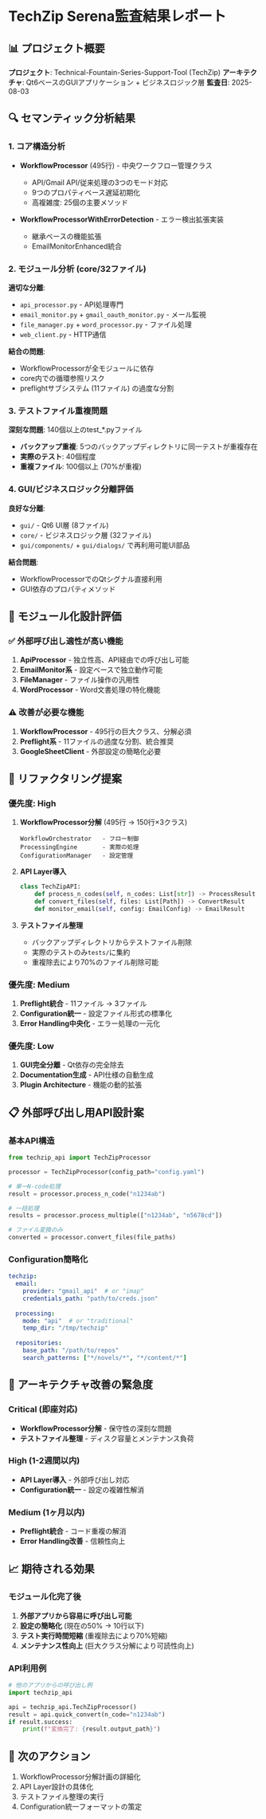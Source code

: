 # TechZip Serena監査結果レポート

## 📊 プロジェクト概要
**プロジェクト**: Technical-Fountain-Series-Support-Tool (TechZip)
**アーキテクチャ**: Qt6ベースのGUIアプリケーション + ビジネスロジック層
**監査日**: 2025-08-03

## 🔍 セマンティック分析結果

### 1. コア構造分析
- **WorkflowProcessor** (495行) - 中央ワークフロー管理クラス
  - API/Gmail API/従来処理の3つのモード対応
  - 9つのプロパティベース遅延初期化
  - 高複雑度: 25個の主要メソッド

- **WorkflowProcessorWithErrorDetection** - エラー検出拡張実装
  - 継承ベースの機能拡張
  - EmailMonitorEnhanced統合

### 2. モジュール分析 (core/32ファイル)
**適切な分離**:
- `api_processor.py` - API処理専門
- `email_monitor.py` + `gmail_oauth_monitor.py` - メール監視
- `file_manager.py` + `word_processor.py` - ファイル処理
- `web_client.py` - HTTP通信

**結合の問題**:
- WorkflowProcessorが全モジュールに依存
- core内での循環参照リスク
- preflightサブシステム (11ファイル) の過度な分割

### 3. テストファイル重複問題
**深刻な問題**: 140個以上のtest_*.pyファイル
- **バックアップ重複**: 5つのバックアップディレクトリに同一テストが重複存在
- **実際のテスト**: 40個程度
- **重複ファイル**: 100個以上 (70%が重複)

### 4. GUI/ビジネスロジック分離評価
**良好な分離**:
- `gui/` - Qt6 UI層 (8ファイル)
- `core/` - ビジネスロジック層 (32ファイル)
- `gui/components/` + `gui/dialogs/` で再利用可能UI部品

**結合問題**:
- WorkflowProcessorでのQtシグナル直接利用
- GUI依存のプロパティメソッド

## 🎯 モジュール化設計評価

### ✅ 外部呼び出し適性が高い機能
1. **ApiProcessor** - 独立性高、API経由での呼び出し可能
2. **EmailMonitor系** - 設定ベースで独立動作可能
3. **FileManager** - ファイル操作の汎用性
4. **WordProcessor** - Word文書処理の特化機能

### ⚠️ 改善が必要な機能
1. **WorkflowProcessor** - 495行の巨大クラス、分解必須
2. **Preflight系** - 11ファイルの過度な分割、統合推奨
3. **GoogleSheetClient** - 外部設定の簡略化必要

## 🔧 リファクタリング提案

### 優先度: High
1. **WorkflowProcessor分解** (495行 → 150行×3クラス)
   ```
   WorkflowOrchestrator   - フロー制御
   ProcessingEngine       - 実際の処理
   ConfigurationManager   - 設定管理
   ```

2. **API Layer導入**
   ```python
   class TechZipAPI:
       def process_n_codes(self, n_codes: List[str]) -> ProcessResult
       def convert_files(self, files: List[Path]) -> ConvertResult
       def monitor_email(self, config: EmailConfig) -> EmailResult
   ```

3. **テストファイル整理**
   - バックアップディレクトリからテストファイル削除
   - 実際のテストのみ`tests/`に集約
   - 重複除去により70%のファイル削除可能

### 優先度: Medium
1. **Preflight統合** - 11ファイル → 3ファイル
2. **Configuration統一** - 設定ファイル形式の標準化
3. **Error Handling中央化** - エラー処理の一元化

### 優先度: Low
1. **GUI完全分離** - Qt依存の完全除去
2. **Documentation生成** - API仕様の自動生成
3. **Plugin Architecture** - 機能の動的拡張

## 📋 外部呼び出し用API設計案

### 基本API構造
```python
from techzip_api import TechZipProcessor

processor = TechZipProcessor(config_path="config.yaml")

# 単一N-code処理
result = processor.process_n_code("n1234ab")

# 一括処理
results = processor.process_multiple(["n1234ab", "n5678cd"])

# ファイル変換のみ
converted = processor.convert_files(file_paths)
```

### Configuration簡略化
```yaml
techzip:
  email:
    provider: "gmail_api"  # or "imap"
    credentials_path: "path/to/creds.json"
  
  processing:
    mode: "api"  # or "traditional"
    temp_dir: "/tmp/techzip"
  
  repositories:
    base_path: "/path/to/repos"
    search_patterns: ["*/novels/*", "*/content/*"]
```

## 🚨 アーキテクチャ改善の緊急度

### Critical (即座対応)
- **WorkflowProcessor分解** - 保守性の深刻な問題
- **テストファイル整理** - ディスク容量とメンテナンス負荷

### High (1-2週間以内)
- **API Layer導入** - 外部呼び出し対応
- **Configuration統一** - 設定の複雑性解消

### Medium (1ヶ月以内)
- **Preflight統合** - コード重複の解消
- **Error Handling改善** - 信頼性向上

## 📈 期待される効果

### モジュール化完了後
1. **外部アプリから容易に呼び出し可能**
2. **設定の簡略化** (現在の50% → 10行以下)
3. **テスト実行時間短縮** (重複除去により70%短縮)
4. **メンテナンス性向上** (巨大クラス分解により可読性向上)

### API利用例
```python
# 他のアプリからの呼び出し例
import techzip_api

api = techzip_api.TechZipProcessor()
result = api.quick_convert(n_code="n1234ab")
if result.success:
    print(f"変換完了: {result.output_path}")
```

## 📝 次のアクション
1. WorkflowProcessor分解計画の詳細化
2. API Layer設計の具体化
3. テストファイル整理の実行
4. Configuration統一フォーマットの策定